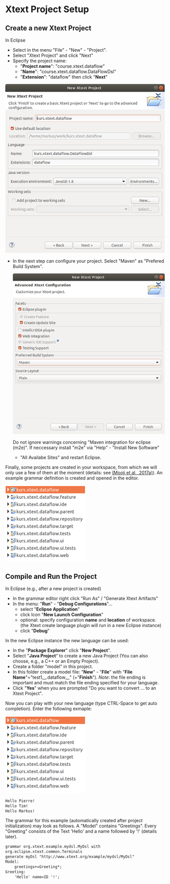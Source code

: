 # Xtext Project Setup

## Create a new Xtext Project

In Eclipse

  * Select in the menu "File" - "New" - "Project".
  * Select "Xtext Project" and click "Next"
  * Specify the project name:
      * "__Project name__": "course.xtext.dataflow"
      * "__Name__": "course.xtext.dataflow.DataFlowDsl"
      * "__Extension__": "dataflow"
    then click "__Next__"

  ![new project dialog](images/xtext_new_project1.png "new project dialog")

  * In the next step can configure your project.
    Select "Maven" as "Prefered Build System".

    ![new project dialog](images/xtext_new_project2.png "new project dialog")

    Do not ignore warnings concerning "Maven integration for eclipse (m2e)".
    If neccessary install "m2e" via "Help" - "Install New Software"
    - "All Availabe Sites" and restart Eclipse.

Finally, some projects are created in your workspace, from which we will
only use a few of them at the moment (details: see [(Mooji et al., 2017a)](references.md#mooji2017a)).
An example grammar definition is created and opened in the editor.

![project list](images/xtext_project_list.png "Xtext project list")


## Compile and Run the Project

In Eclipse (e.g., after a new project is created)

  * In the grammar editor right click "Run As" / "Generate Xtext Artifacts"
  * In the menu: "__Run__" - "__Debug Configurations__"...
      * select "__Eclipse Application__"
      * click Icon "__New Launch Configuration__"
      * optional: specify configuration __name__ and __location__ of workspace.
        (the Xtext create language plugin will run in a new Eclipse instance)
      * click "__Debug__"

In the new Eclipse instance the new language can be used:

  * In the "__Package Explorer__" click "__New Project__".
  * Select "__Java Project__“ to create a new Java Project
    (You can also choose, e.g., a C++ or an Empty Project).
  * Create a folder "model" in this project.
  * In this folder create a model file: "__New__" - "__File__"
    with "__File Name__"="test1__.dataflow__" (+"__Finish__").
    _Note_: the file ending is important and must match the file ending
    specified for your language.
  * Click "__Yes__" when you are prompted
    "Do you want to convert ... to an Xtext Project".

Now you can play with your new language (type CTRL-Space to get auto
completion). Enter the following exmaple:

![project list](images/xtext_project_list.png "Xtext project list")

    Hello Pierre!
    Hello Tim!
    Hello Markus!

The grammar for this example (automatically created after project
initialization) may look as follows. A "Model" contains "Greetings".
Every "Greeting" consists of the Text 'Hello' and a name followed by '!'
(details later).

    grammar org.xtext.example.mydsl.MyDsl with org.eclipse.xtext.common.Terminals
    generate myDsl "http://www.xtext.org/example/mydsl/MyDsl"
    Model:
        greetings+=Greeting*;
    Greeting:
        'Hello' name=ID '!';
